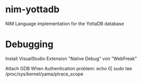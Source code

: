 # nim-yottadb
NIM Language implementation for the YottaDB database

Debugging
=========
Install VisualStudio Extension "Native Debug" von "WebFreak"

Attach GDB
When Authentication problem:
    echo 0| sudo tee /proc/sys/kernel/yama/ptrace_scope


